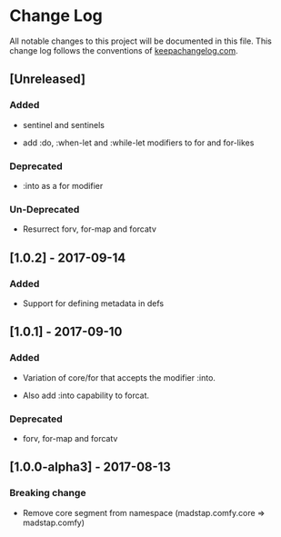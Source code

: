 # Change Log
All notable changes to this project will be documented in this file. This change log follows the conventions of [keepachangelog.com](http://keepachangelog.com/).

## [Unreleased]

### Added

- sentinel and sentinels

- add :do, :when-let and :while-let modifiers to for and for-likes

### Deprecated

- :into as a for modifier

### Un-Deprecated

- Resurrect forv, for-map and forcatv

## [1.0.2] - 2017-09-14

### Added

- Support for defining metadata in defs

## [1.0.1] - 2017-09-10

### Added

- Variation of core/for that accepts the modifier :into.

- Also add :into capability to forcat.

### Deprecated

- forv, for-map and forcatv

## [1.0.0-alpha3] - 2017-08-13

### Breaking change

- Remove core segment from namespace (madstap.comfy.core => madstap.comfy)
